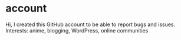 # account
Hi, I created this GitHub account to be able to report bugs and issues.
Interests: anime, blogging, WordPress, online communities
